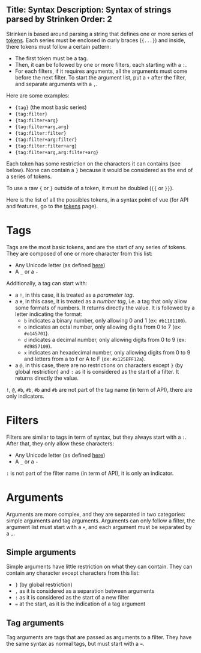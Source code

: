 Title: Syntax
Description: Syntax of strings parsed by Strinken
Order: 2
---

Strinken is based around parsing a string that defines one or more series of [tokens](/Strinken/documentation/parser/tokens). 
Each series must be enclosed in curly braces (`{...}`) and inside, there tokens must follow a certain pattern:

- The first token must be a tag.
- Then, it can be followed by one or more filters, each starting with a `:`.
- For each filters, if it requires arguments, all the arguments must come before the next filter. To start the argument list, put a `+` after the filter, and separate arguments with a `,`.

Here are some examples:

- `{tag}` (the most basic series)
- `{tag:filter}`
- `{tag:filter+arg}`
- `{tag:filter+arg,arg}`
- `{tag:filter:filter}`
- `{tag:filter+arg:filter}`
- `{tag:filter:filter+arg}`
- `{tag:filter+arg,arg:filter+arg}`

Each token has some restriction on the characters it can contains (see below). None can contain a `}` because it would be considered 
as the end of a series of tokens. 

To use a raw `{` or `}` outside of a token, it must be doubled (`{{` or `}}`).

Here is the list of all the possibles tokens, in a syntax point of vue (for API and features, go to the 
[tokens](/Strinken/documentation/parser/tokens) page).

# Tags

Tags are the most basic tokens, and are the start of any series of tokens.
They are composed of one or more character from this list:

- Any Unicode letter (as defined [here](https://docs.microsoft.com/fr-fr/dotnet/api/system.char.isletter))
- A `_` or a `-`

Additionally, a tag can start with:

- a `!`, in this case, it is treated as a *parameter tag*.
- a `#`, in this case, it is treated as a *number tag*, i.e. a tag that only allow some formats of numbers. It returns directly the value. It is followed by a letter indicating the format:
  - `b` indicates a binary number, only allowing 0 and 1 (ex: `#b1101100`).
  - `o` indicates an octal number, only allowing digits from 0 to 7 (ex: `#o145701`).
  - `d` indicates a decimal number, only allowing digits from 0 to 9 (ex: `#d9857109`).
  - `x` indicates an hexadecimal number, only allowing digits from 0 to 9 and letters from a to f or A to F (ex: `#x125EFF12a`).
- a `@`, in this case, there are no restrictions on characters except `}` (by global restriction) and `:` as it is considered as the start of a filter. It returns directly the value.

`!`, `@`, `#b`, `#b`, `#b` and `#b` are not part of the tag name (in term of API), there are only indicators.

# Filters

Filters are similar to tags in term of syntax, but they always start with a `:`.
After that, they only allow these characters:

- Any Unicode letter (as defined [here](https://docs.microsoft.com/fr-fr/dotnet/api/system.char.isletter))
- A `_` or a `-`

`:` is not part of the filter name (in term of API), it is only an indicator.

# Arguments

Arguments are more complex, and they are separated in two categories: simple arguments and tag arguments.
Arguments can only follow a filter, the argument list must start with a `+`, and each argument must be separated by a `,`.

## Simple arguments

Simple arguments have little restriction on what they can contain. They can contain any character except characters from this list:

- `}` (by global restriction)
- `,` as it is considered as a separation between arguments
- `:` as it is considered as the start of a new filter
- `=` at the start, as it is the indication of a tag argument

## Tag arguments

Tag arguments are tags that are passed as arguments to a filter. They have the same syntax as normal tags, but must start with a `=`.